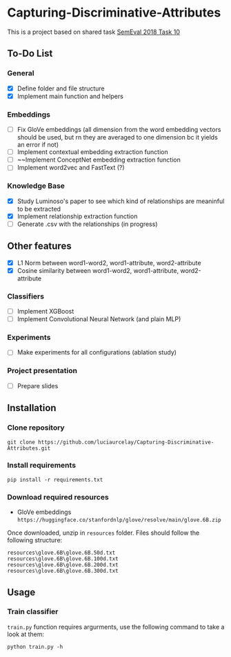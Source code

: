 # Capturing-Discriminative-Attributes

This is a project based on shared task [SemEval 2018 Task 10](https://aclanthology.org/S18-1117/)

## To-Do List
### General
- [x] Define folder and file structure
- [x] Implement main function and helpers
### Embeddings
- [ ] Fix GloVe embeddings (all dimension from the word embedding vectors should be used, but rn they are averaged to one dimension bc it yields an error if not)
- [ ] Implement contextual embedding extraction function
- [ ] ~~Implement ConceptNet embedding extraction function
- [ ] Implement word2vec and FastText (?)
### Knowledge Base
- [x] Study Luminoso's paper to see which kind of relationships are meaninful to be extracted
- [x] Implement relationship extraction function
- [ ] Generate .csv with the relationships (in progress)
## Other features
- [x] L1 Norm between word1-word2, word1-attribute, word2-attribute
- [x] Cosine similarity between word1-word2, word1-attribute, word2-attribute
### Classifiers
- [ ] Implement XGBoost
- [ ] Implement Convolutional Neural Network (and plain MLP)
### Experiments
- [ ] Make experiments for all configurations (ablation study)
### Project presentation
- [ ] Prepare slides

## Installation
### Clone repository

`git clone https://github.com/luciaurcelay/Capturing-Discriminative-Attributes.git`

### Install requirements
`pip install -r requirements.txt`

### Download required resources
* GloVe embeddings
`https://huggingface.co/stanfordnlp/glove/resolve/main/glove.6B.zip`

Once downloaded, unzip in `resources` folder. Files should follow the following structure:
    
    resources\glove.6B\glove.6B.50d.txt
    resources\glove.6B\glove.6B.100d.txt
    resources\glove.6B\glove.6B.200d.txt
    resources\glove.6B\glove.6B.300d.txt

## Usage
### Train classifier
`train.py` function requires argurments, use the following command to take a look at them:

`python train.py -h`

